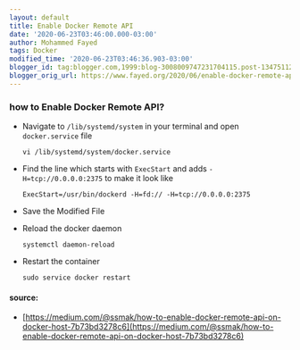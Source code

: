 ```yaml
---
layout: default
title: Enable Docker Remote API
date: '2020-06-23T03:46:00.000-03:00'
author: Mohammed Fayed
tags: Docker
modified_time: '2020-06-23T03:46:36.903-03:00'
blogger_id: tag:blogger.com,1999:blog-3008009747231704115.post-1347511242304256982
blogger_orig_url: https://www.fayed.org/2020/06/enable-docker-remote-api.html
---
```


### how to Enable Docker Remote API?

- Navigate to `/lib/systemd/system` in your terminal and open `docker.service` file
    
    ```shell
    vi /lib/systemd/system/docker.service
    ```

- Find the line which starts with `ExecStart` and adds `-H=tcp://0.0.0.0:2375` to make it look like

    ```
    ExecStart=/usr/bin/dockerd -H=fd:// -H=tcp://0.0.0.0:2375
    ```

- Save the Modified File

- Reload the docker daemon
    ```shell
    systemctl daemon-reload
    ```

- Restart the container
    ```
    sudo service docker restart
    ```




#### source: 
- [https://medium.com/@ssmak/how-to-enable-docker-remote-api-on-docker-host-7b73bd3278c6](https://medium.com/@ssmak/how-to-enable-docker-remote-api-on-docker-host-7b73bd3278c6)
